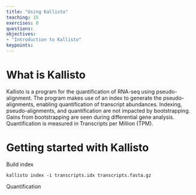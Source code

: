 ```yaml
---
title: "Using Kallisto"
teaching: 15
exercises: 0
questions:
objectives:
- "Introduction to Kallisto"
keypoints:
---
```


# What is Kallisto

Kallisto is a program for the quantification of RNA-seq using pseudo-alignment.  The program makes
use of an index to generate the pseudo-alignments, enabling quantification of transcript
abundances.  Indexing, pseudo-alignments, and quantification are not impacted by
bootstrapping.  Gains from bootstrapping are seen during differential gene analysis.  Quantification
is measured in Transcripts per Million (TPM).

# Getting started with Kallisto

Build index

```
kallisto index -i transcripts.idx transcripts.fasta.gz
```


Quantification

```

```
